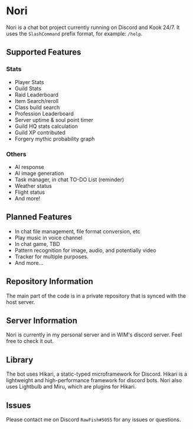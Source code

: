 # Nori

Nori is a chat bot project currently running on Discord and Kook 24/7. It uses the `SlashCommand` prefix format, for example: `/help`.

## Supported Features

### Stats
- Player Stats
- Guild Stats 
- Raid Leaderboard 
- Item Search/reroll
- Class build search 
- Profession Leaderboard
- Server uptime & soul point timer
- Guild HQ stats calculation
- Guild XP contributed
- Forgery mythic probability graph

### Others
- AI response
- AI image generation
- Task manager, in chat TO-DO List (reminder)
- Weather status
- Flight status
- And more!

## Planned Features

- In chat file management, file format conversion, etc
- Play music in voice channel
- In chat game, TBD
- Pattern recognition for image, audio, and potentially video
- Tracker for multiple purposes.
- And more...

## Repository Information

The main part of the code is in a private repository that is synced with the host server. 

## Server Information

Nori is currently in my personal server and in WIM's discord server. Feel free to check it out.

## Library

The bot uses Hikari, a static-typed microframework for Discord. Hikari is a lightweight and high-performance framework for discord bots. Nori also uses Lightbulb and Miru, which are plugins for Hikari.

## Issues

Please contact me on Discord `RawFish#5055` for any issues or questions.
